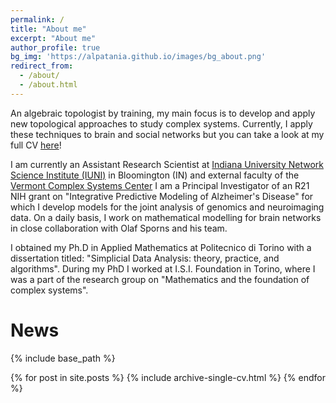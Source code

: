 ```yaml
---
permalink: /
title: "About me"
excerpt: "About me"
author_profile: true
bg_img: 'https://alpatania.github.io/images/bg_about.png'
redirect_from:
  - /about/
  - /about.html
---
```

<p style = "font-weight: 400;">An algebraic topologist by training, my main focus is to develop and apply new topological approaches to study complex systems. Currently, I apply these techniques to brain and social networks but you can take a look at my full CV <a href="https://alpatania.github.io/cv/"> here</a>!</p>

<p style = "font-weight: 400;">I am currently an Assistant Research Scientist at <a href = "http://iuni.iu.edu/">Indiana University Network Science Institute (IUNI)</a> in Bloomington (IN) and external faculty of the <a href="https://vermontcomplexsystems.org/">Vermont Complex Systems Center</a> I am a Principal Investigator of an R21 NIH grant on "Integrative Predictive Modeling of Alzheimer's Disease" for which I develop models for the joint analysis of genomics and neuroimaging data. On a daily basis, I work on mathematical modelling for brain networks in close collaboration with Olaf Sporns and his team.</p>

<p style = "font-weight: 400;">I obtained my Ph.D in Applied Mathematics at Politecnico di Torino with a dissertation titled: "Simplicial Data Analysis: theory, practice, and algorithms". During my PhD I worked at I.S.I. Foundation in Torino, where I was a part of the research group on "Mathematics and the foundation of complex systems".  </p>

<!--Here are some of the projects I am focusing on right now:
- Developing new technique for joint analysis of genomics and neuroimaging data for transitional clinical research, joint work with Liana G. Apostolova, MD (part of the IMAGENE project);
- Analysing dMRI lifespan data, joint work with Olaf Sporns, Joshua Faskowitz @ Indiana University
- Developing a stochastic sampler for Directed Simplicial Complexes;
- Studying Mathematical models of community structures in relation to simplicial complexes;
- Topological Data Analysis on Health data (rna transcriptomes, quantitative semantic data, brain networks from fMRI, EEG, DTI).
-->


# News
{% include base_path %}

{% for post in site.posts %}
    {% include archive-single-cv.html %}
  {% endfor %}
